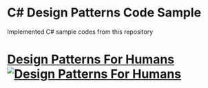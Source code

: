 # C# Design Patterns Code Sample 
Implemented C# sample codes from this repository
<h1>
<a href="https://github.com/kamranahmedse/design-patterns-for-humans" target="_blank" >
Design Patterns For Humans
</a>
<a href="https://github.com/kamranahmedse/design-patterns-for-humans" target="_blank" >
<img src="https://cloud.githubusercontent.com/assets/11269635/23065273/1b7e5938-f515-11e6-8dd3-d0d58de6bb9a.png" alt="Design Patterns For Humans" style="max-width: 100%;">
</a>
</h1>
